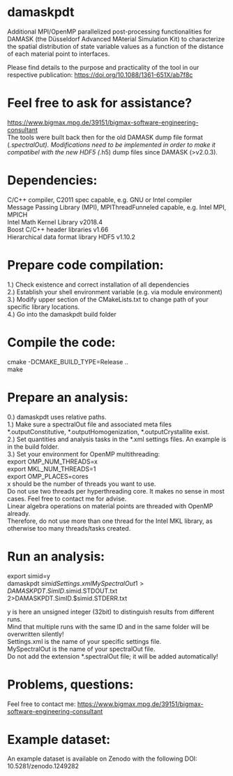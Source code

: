 # damaskpdt
Additional MPI/OpenMP parallelized post-processing functionalities for DAMASK (the Düsseldorf Advanced MAterial Simulation Kit) to characterize the spatial distribution of state variable values as a function of the distance of each material point to interfaces.

Please find details to the purpose and practicality of the tool in 
our respective publication: https://doi.org/10.1088/1361-651X/ab7f8c

# Feel free to ask for assistance?
https://www.bigmax.mpg.de/39151/bigmax-software-engineering-consultant  
The tools were built back then for the old DAMASK dump file format (*.spectralOut). Modifications need to be implemented in order to make 
it compatibel with the new HDF5 (*.h5) dump files since DAMASK (>v2.0.3).


# Dependencies:
C/C++ compiler, C2011 spec capable, e.g. GNU or Intel compiler  
Message Passing Library (MPI), MPIThreadFunneled capable, e.g. Intel MPI, MPICH  
Intel Math Kernel Library v2018.4  
Boost C/C++ header libraries v1.66  
Hierarchical data format library HDF5 v1.10.2  

# Prepare code compilation:
1.) Check existence and correct installation of all dependencies  
2.) Establish your shell environment variable (e.g. via module environment)  
3.) Modify upper section of the CMakeLists.txt to change path of your specific library locations.  
4.) Go into the damaskpdt build folder  

# Compile the code:
cmake -DCMAKE_BUILD_TYPE=Release ..  
make  

# Prepare an analysis:
0.) damaskpdt uses relative paths.  
1.) Make sure a spectralOut file and associated meta files *.outputConstitutive, *.outputHomogenization, *.outputCrystallite exist.  
2.) Set quantities and analysis tasks in the *.xml settings files. An example is in the build folder.  
3.) Set your environment for OpenMP multithreading:  
export OMP_NUM_THREADS=x  
export MKL_NUM_THREADS=1  
export OMP_PLACES=cores  
x should be the number of threads you want to use.  
Do not use two threads per hyperthreading core. It makes no sense in most cases.
Feel free to contact me for advise.  
Linear algebra operations on material points are threaded with OpenMP already.  
Therefore, do not use more than one thread for the Intel MKL library, as otherwise too many threads/tasks created.  

# Run an analysis:
export simid=y  
damaskpdt $simid Settings.xml MySpectralOut 1>DAMASKPDT.SimID.$simid.STDOUT.txt 2>DAMASKPDT.SimID.$simid.STDERR.txt  

y is here an unsigned integer (32bit) to distinguish results from different runs.  
Mind that multiple runs with the same ID and in the same folder will be overwritten silently!  
Settings.xml is the name of your specific settings file.  
MySpectralOut is the name of your spectralOut file.  
Do not add the extension *.spectralOut file; it will be added automatically!  

# Problems, questions:
Feel free to contact me: https://www.bigmax.mpg.de/39151/bigmax-software-engineering-consultant  

# Example dataset:
An example dataset is available on Zenodo with the following DOI: 10.5281/zenodo.1249282  




